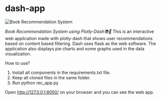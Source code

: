 # dash-app

![Book Recommendation System](https://github.com/niharika412/recommendation-dash-app/blob/master/rec.gif)

*Book Recommendation System using Plotly-Dash📚📕*
This is an interactive web application made with plotly-dash that shows user recommendations based on content based filtering. Dash uses flask as the web software. The application also displays pie charts and some graphs used in the data visualization.

How to use?

1. Install all components in the requirements.txt file.
2. Keep all cloned files in the same folder.
3. Run python rec_app.py

Open http://127.0.0.1:8050/ on your browser and you can see the web app.
